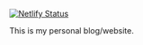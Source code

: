 [![Netlify Status](https://api.netlify.com/api/v1/badges/f5d2b2aa-1fe1-496c-9c77-c441bb642bc9/deploy-status)](https://app.netlify.com/sites/confident-kare-d6a82b/deploys)

This is my personal blog/website.